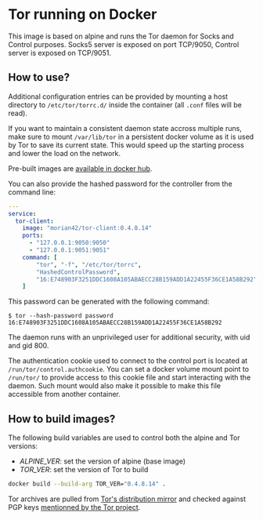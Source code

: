 Tor running on Docker
=====================

This image is based on alpine and runs the Tor daemon for Socks and Control purposes.
Socks5 server is exposed on port TCP/9050, Control server is exposed on TCP/9051.

## How to use?

Additional configuration entries can be provided by mounting a host directory to `/etc/tor/torrc.d/`
inside the container (all `.conf` files will be read).

If you want to maintain a consistent daemon state accross multiple runs, make sure to mount
`/var/lib/tor` in a persistent docker volume as it is used by Tor to save its current state.
This would speed up the starting process and lower the load on the network.

Pre-built images are [available in docker hub](https://hub.docker.com/repository/docker/morian42/tor-client/).

You can also provide the hashed password for the controller from the command line:
```yaml
---
service:
  tor-client:
    image: "morian42/tor-client:0.4.8.14"
    ports:
      - "127.0.0.1:9050:9050"
      - "127.0.0.1:9051:9051"
    command: [
        "tor", "-f", "/etc/tor/torrc",
        "HashedControlPassword",
        "16:E748903F3251DDC1608A105ABAECC28B159ADD1A22455F36CE1A58B292"
    ]
```

This password can be generated with the following command:
```console
$ tor --hash-password password
16:E748903F3251DDC1608A105ABAECC28B159ADD1A22455F36CE1A58B292
```

The daemon runs with an unprivileged user for additional security, with uid and gid 800.

The authentication cookie used to connect to the control port is located at
`/run/tor/control.authcookie`. You can set a docker volume mount point to `/run/tor/`
to provide access to this cookie file and start interacting with the daemon.
Such mount would also make it possible to make this file accessible from another container.


## How to build images?

The following build variables are used to control both the alpine and Tor versions:
- *ALPINE_VER*: set the version of alpine (base image)
- *TOR_VER*: set the version of Tor to build

```sh
docker build --build-arg TOR_VER="0.4.8.14" .
```

Tor archives are pulled from [Tor's distribution mirror](https://dist.torproject.org/) and
checked against PGP keys [mentionned by the Tor project](https://support.torproject.org/little-t-tor/verify-little-t-tor/).
